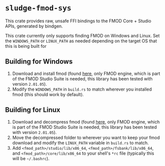 # `sludge-fmod-sys`

This crate provides raw, unsafe FFI bindings to the FMOD Core + Studio APIs, 
generated by bindgen.

This crate currently only supports finding FMOD on Windows and Linux. Set the `WINDOWS_PATH` or `LINUX_PATH`
as needed depending on the target OS that this is being built for

## Building for Windows
1. Download and install fmod (found [here](https://www.fmod.com/download), only FMOD engine, which is part of the FMOD Studio Suite is needed, this library has been tested with version `2.01.05`).
2. Modify the `WINDOWS_PATH` in `build.rs` to match wherever you installed fmod (this should work by default).

## Building for Linux
1. Download and decompress fmod (found [here](https://www.fmod.com/download), only FMOD engine, which is part of the FMOD Studio Suite is needed, this library has been tested with version `2.01.05`).
2. Move the decompressed folder to wherever you want to keep your fmod download and modify the `LINUX_PATH` variable in `build.rs` to match.
3. Add `<fmod_path>/studio/lib/x86_64`, `<fmod_path>/fsbank/lib/x86_64`, and `<fmod_path>/core/lib/x86_64`
to your shell's `*rc` file (typically this will be `~/.bashrc`).